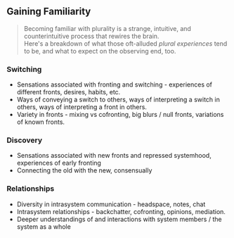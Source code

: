 ## Gaining Familiarity

> Becoming familiar with plurality is a strange, intuitive, and counterintuitive process that rewires the brain.<br/>
> Here's a breakdown of what those oft-alluded _plural experiences_ tend to be, and what to expect on the observing end, too.

### Switching

- Sensations associated with fronting and switching - experiences of different fronts, desires, habits, etc.
- Ways of conveying a switch to others, ways of interpreting a switch in others, ways of interpreting a front in others.
- Variety in fronts - mixing vs cofronting, big blurs / null fronts, variations of known fronts.

### Discovery

- Sensations associated with new fronts and repressed systemhood, experiences of early fronting
- Connecting the old with the new, consensually

### Relationships

- Diversity in intrasystem communication - headspace, notes, chat
- Intrasystem relationships - backchatter, cofronting, opinions, mediation.
- Deeper understandings of and interactions with system members / the system as a whole
